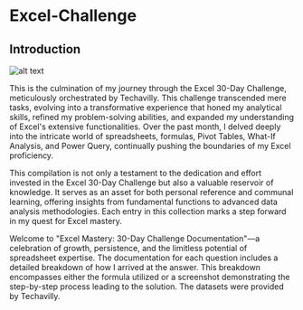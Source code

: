 # Excel-Challenge

## Introduction

![alt text](https://i.postimg.cc/RVHQKhqB/techavilly-image.jpg)

This is the culmination of my journey through the Excel 30-Day Challenge, meticulously orchestrated by Techavilly. This challenge transcended mere tasks, evolving into a transformative experience that honed my analytical skills, refined my problem-solving abilities, and expanded my understanding of Excel's extensive functionalities. Over the past month, I delved deeply into the intricate world of spreadsheets, formulas, Pivot Tables, What-If Analysis, and Power Query, continually pushing the boundaries of my Excel proficiency.

This compilation is not only a testament to the dedication and effort invested in the Excel 30-Day Challenge but also a valuable reservoir of knowledge. It serves as an asset for both personal reference and communal learning, offering insights from fundamental functions to advanced data analysis methodologies. Each entry in this collection marks a step forward in my quest for Excel mastery.

Welcome to "Excel Mastery: 30-Day Challenge Documentation"—a celebration of growth, persistence, and the limitless potential of spreadsheet expertise.
The documentation for each question includes a detailed breakdown of how I arrived at the answer. This breakdown encompasses either the formula utilized or a screenshot demonstrating the step-by-step process leading to the solution. The datasets were provided by Techavilly.
